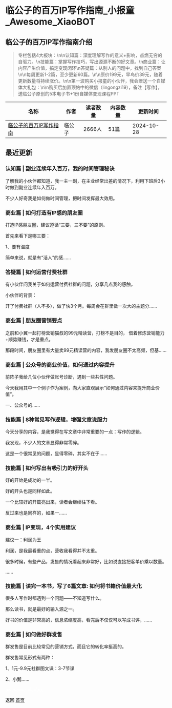 # 临公子的百万IP写作指南_小报童_Awesome_XiaoBOT

## 临公子的百万IP写作指南介绍
> 专栏包括4大板块：\n\n认知篇：深度理解写作的意义+影响，点燃无穷的自驱力。\n技能篇：掌握写作技巧，写出源源不断的好文章。\n商业篇：让内容产生价值，搞定变现闭环\n答疑篇：从别人的问题中，找到自己答案\n\n每周更新1-2篇，至少更新60篇。\n\n原价199元，早鸟价39元，随着更新数量将持续涨价。\n\n第一波购买小报童的小伙伴，我会赠送一个自媒体大礼包：\n\n购买后加置顶帖中的微信（lingongzi19），备注【写作】，送临公子原创的5本电子书+1份自媒体变现课程PPT  
  


|名称|作者|读者数量|内容数量|更新时间|
|---|---|---|---|---|
|[临公子的百万IP写作指南](https://xiaobot.net/p/baiwanip?refer=9c3f1c95-a052-465a-9902-f6d75080262a)|临公子|2666人|51篇|2024-10-28|

## 最近更新
### 认知篇 | 副业连续年入百万，我的时间管理秘诀

了解我的小伙伴都知道，我一主一副，在主业经常出差的情况下，利用下班后3小时做到副业连续年入百万。

不少人好奇我是如何做时间管理，把时间发挥最大效用。

### 商业篇 | 如何打造有IP感的朋友圈

打造IP感朋友圈，建议遵循“三要，三不要”的原则。

首先来看下是哪三要：

1、要有温度

简单来说，就是有“活人”的感......

### 答疑篇 | 如何运营付费社群

有小伙伴问我关于如何运营付费社群的问题，分享几点我的感触。

小伙伴的背景：

开了付费社群（人不多），做了快3个月。每周会在群里做一次大的主题分......

### 商业篇 | 朋友圈营销要点

之前和小翼一起打榜营销猫叔的99元精读营，打榜不是目的， 借着修炼营销能力+顺势赚钱，才是重点。

那段时间，朋友圈里有大量卖99元精读营的内容，我发朋友圈不太高频，但基......

### 商业篇 | 公众号的商业价值，如何通过内容提升

前阵子我给几位小伙伴做账号诊断，遇到一些共性问题。

今天我用其中一个例子作为案例，向大家直观展示“如何通过内容来提升商业价值”。

一、公众号的......

### 技能篇 | 8种常见写作逻辑，增强文章说服力

今天分享的内容，是我觉得在写文章中非常重要的一点：写作的逻辑。

我发现，不少人的文章显得非常零碎。

这是一个很常见的问题，显得零碎，其实不在于......

### 技能篇 | 如何写出有吸引力的好开头

好的开始是成功的一半。

好的开头也是同样如此。

一个比较好的开篇亮出来，读者会继续往下看。

反过来也是同样的，如果一......

### 商业篇 | IP变现，4个实用建议

建议一：利润为王

利润，是我最看重的点，营收我看得并不太重。

很多时候，有些产品，发售的情况看起来非常好，比如说直接把客单价乘以数量。

......

### 技能篇 | 读完一本书，写了6篇文章: 如何将书籍价值最大化

很多人写作时都遇到一个问题——不知道写什么。

那么读书，就是最好的输入源之一。

好书的价值是非常高的，信息浓缩度高，看完后不仅仅可以写成书评，......

### 商业篇 | 如何做好群发售

群发售是目前比较常见的营销方式，而且它的转化率挺高的。

群发售常见形式有两种：

1、1元-9.9元社群图文课：3-7节课

2、小鹅......


<a href="https://github.com/Reno9527/awesome-xiaobot" style="color: white; text-decoration: none;">awesome-xiaobot</a>

返回 [首页](../README.md)
